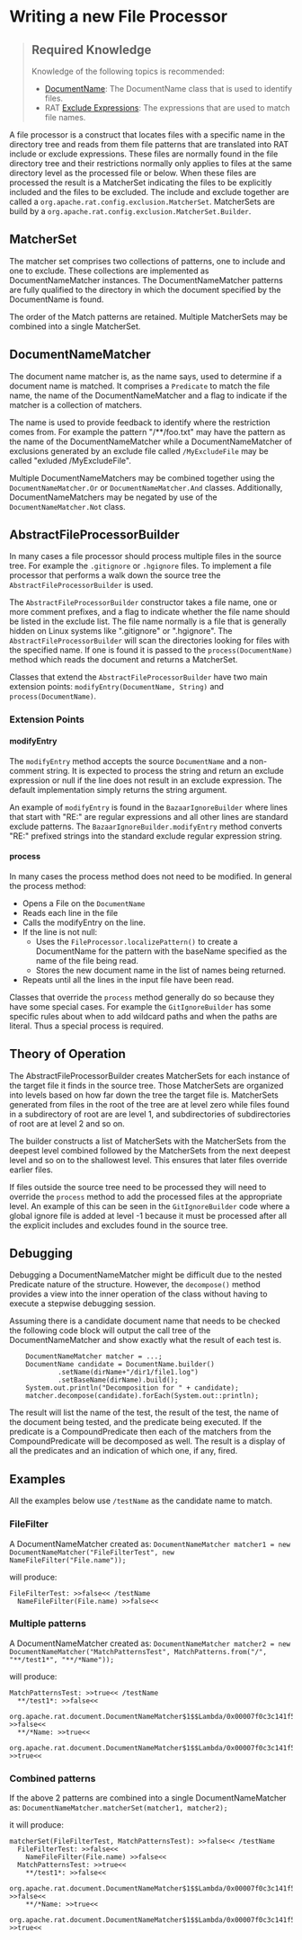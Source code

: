 <!---
 Licensed to the Apache Software Foundation (ASF) under one or more
 contributor license agreements.  See the NOTICE file distributed with
 this work for additional information regarding copyright ownership.
 The ASF licenses this file to You under the Apache License, Version 2.0
 (the "License"); you may not use this file except in compliance with
 the License.  You may obtain a copy of the License at

      http://www.apache.org/licenses/LICENSE-2.0

 Unless required by applicable law or agreed to in writing, software
 distributed under the License is distributed on an "AS IS" BASIS,
 WITHOUT WARRANTIES OR CONDITIONS OF ANY KIND, either express or implied.
 See the License for the specific language governing permissions and
 limitations under the License.
-->
# Writing a new File Processor

> ## Required Knowledge
> Knowledge of the following topics is recommended:
>  * [DocumentName](document_name.html): The DocumentName class that is used to identify files.
>  * RAT [Exclude Expressions](../exclusion_expression.html): The expressions that are used to match file names.

A file processor is a construct that locates files with a specific name in the directory tree and reads from them file patterns that are translated into RAT include or exclude expressions. These files are normally found in the file directory tree and their restrictions normally only applies to files at the same directory level as the processed file or below. When these files are processed the result is a MatcherSet indicating the files to be explicitly included and the files to be excluded. The include and exclude together are called a `org.apache.rat.config.exclusion.MatcherSet`. MatcherSets are build by a `org.apache.rat.config.exclusion.MatcherSet.Builder`.

## MatcherSet

The matcher set comprises two collections of patterns, one to include and one to exclude. These collections are implemented as DocumentNameMatcher instances. The DocumentNameMatcher patterns are fully qualified to the directory in which the document specified by the DocumentName is found.

The order of the Match patterns are retained. Multiple MatcherSets may be combined into a single MatcherSet.

## DocumentNameMatcher

The document name matcher is, as the name says, used to determine if a document name is matched. It comprises a `Predicate` to match the file name, the name of the DocumentNameMatcher and a flag to indicate if the matcher is a collection of matchers.

The name is used to provide feedback to identify where the restriction comes from. For example the pattern "/**/foo.txt" may have the pattern as the name of the DocumentNameMatcher while a DocumentNameMatcher of exclusions generated by an exclude file called `/MyExcludeFile` may be called "exluded /MyExcludeFile".

Multiple DocumentNameMatchers may be combined together using the `DocumentNameMatcher.Or` or `DocumentNameMatcher.And` classes. Additionally, DocumentNameMatchers may be negated by use of the `DocumentNameMatcher.Not` class.

## AbstractFileProcessorBuilder

In many cases a file processor should process multiple files in the source tree. For example the `.gitignore` or `.hgignore` files. To implement a file processor that performs a walk down the source tree the `AbstractFileProcessorBuilder` is used.

The `AbstractFileProcessorBuilder` constructor takes a file name, one or more comment prefixes, and a flag to indicate whether the file name should be listed in the exclude list.  The file name normally is a file that is generally hidden on Linux systems like ".gitignore" or ".hgignore".  The `AbstractFileProcessorBuilder` will scan the directories looking for files with the specified name. If one is found it is passed to the `process(DocumentName)` method which reads the document and returns a MatcherSet.

Classes that extend the `AbstractFileProcessorBuilder` have two main extension points: `modifyEntry(DocumentName, String)` and `process(DocumentName)`.

### Extension Points
#### modifyEntry

The `modifyEntry` method accepts the source `DocumentName` and a non-comment string. It is expected to process the string and return an exclude expression or null if the line does not result in an exclude expression. The default implementation simply returns the string argument.

An example of `modifyEntry` is found in the `BazaarIgnoreBuilder` where lines that start with "RE:" are regular expressions and all other lines are standard exclude patterns. The `BazaarIgnoreBuilder.modifyEntry` method converts "RE:" prefixed strings into the standard exclude regular expression string.

#### process

In many cases the process method does not need to be modified. In general the process method:
 * Opens a File on the `DocumentName`
 * Reads each line in the file
 * Calls the modifyEntry on the line.
 * If the line is not null:
   * Uses the `FileProcessor.localizePattern()` to create a DocumentName for the pattern with the baseName specified as the name of the file being read.
   * Stores the new document name in the list of names being returned.
 * Repeats until all the lines in the input file have been read.

Classes that override the `process` method generally do so because they have some special cases. For example the `GitIgnoreBuilder` has some specific rules about when to add wildcard paths and when the paths are literal. Thus a special process is required.

## Theory of Operation

The AbstractFileProcessorBuilder creates MatcherSets for each instance of the target file it finds in the source tree. Those MatcherSets are organized into levels based on how far down the tree the target file is. MatcherSets generated from files in the root of the tree are at level zero while files found in a subdirectory of root are are level 1, and subdirectories of subdirectories of root are at level 2 and so on.

The builder constructs a list of MatcherSets with the MatcherSets from the deepest level combined followed by the MatcherSets from the next deepest level and so on to the shallowest level. This ensures that later files override earlier files.

If files outside the source tree need to be processed they will need to override the `process` method to add the processed files at the appropriate level. An example of this can be seen in the `GitIgnoreBuilder` code where a global ignore file is added at level -1 because it must be processed after all the explicit includes and excludes found in the source tree.

## Debugging

Debugging a DocumentNameMatcher might be difficult due to the nested Predicate nature of the structure. However, the `decompose()` method provides a view into the inner operation of the class without having to execute a stepwise debugging session.

Assuming there is a candidate document name that needs to be checked the following code block will output the call tree of the DocumentNameMatcher and show exactly what the result of each test is.

```
    DocumentNameMatcher matcher = ...;
    DocumentName candidate = DocumentName.builder()
            .setName(dirName+"/dir1/file1.log")
            .setBaseName(dirName).build();
    System.out.println("Decomposition for " + candidate);
    matcher.decompose(candidate).forEach(System.out::println);
```

The result will list the name of the test, the result of the test, the name of the document being tested, and the predicate being executed. If the predicate is a CompoundPredicate then each of the matchers from the CompoundPredicate will be decomposed as well. The result is a display of all the predicates and an indication of which one, if any, fired.

## Examples

All the examples below use `/testName` as the candidate name to match.

### FileFilter

A DocumentNameMatcher created as: `DocumentNameMatcher matcher1 = new DocumentNameMatcher("FileFilterTest", new NameFileFilter("File.name"));`

will produce:

```
FileFilterTest: >>false<< /testName
  NameFileFilter(File.name) >>false<<
  ```

### Multiple patterns

A DocumentNameMatcher created as: `DocumentNameMatcher matcher2 = new DocumentNameMatcher("MatchPatternsTest", MatchPatterns.from("/", "**/test1*", "**/*Name"));`

will produce:

```
MatchPatternsTest: >>true<< /testName
  **/test1*: >>false<<
    org.apache.rat.document.DocumentNameMatcher$1$$Lambda/0x00007f0c3c141f58@465232e9 >>false<<
  **/*Name: >>true<<
    org.apache.rat.document.DocumentNameMatcher$1$$Lambda/0x00007f0c3c141f58@798162bc >>true<<
```

### Combined patterns

If the above 2 patterns are combined into a single DocumentNameMatcher as: `DocumentNameMatcher.matcherSet(matcher1, matcher2);`

it will produce:

```
matcherSet(FileFilterTest, MatchPatternsTest): >>false<< /testName
  FileFilterTest: >>false<<
    NameFileFilter(File.name) >>false<<
  MatchPatternsTest: >>true<<
    **/test1*: >>false<<
      org.apache.rat.document.DocumentNameMatcher$1$$Lambda/0x00007f0c3c141f58@6f36c2f0 >>false<<
    **/*Name: >>true<<
      org.apache.rat.document.DocumentNameMatcher$1$$Lambda/0x00007f0c3c141f58@f58853c >>true<<
```
